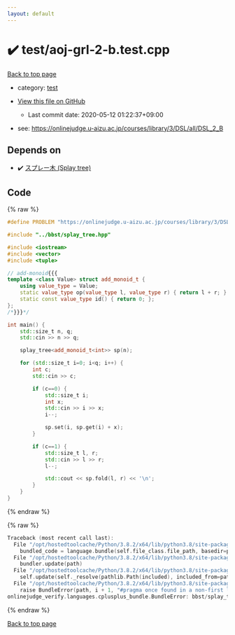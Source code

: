 ```yaml
---
layout: default
---
```


<!-- mathjax config similar to math.stackexchange -->
<script type="text/javascript" async
  src="https://cdnjs.cloudflare.com/ajax/libs/mathjax/2.7.5/MathJax.js?config=TeX-MML-AM_CHTML">
</script>
<script type="text/x-mathjax-config">
  MathJax.Hub.Config({
    TeX: { equationNumbers: { autoNumber: "AMS" }},
    tex2jax: {
      inlineMath: [ ['$','$'] ],
      processEscapes: true
    },
    "HTML-CSS": { matchFontHeight: false },
    displayAlign: "left",
    displayIndent: "2em"
  });
</script>

<script type="text/javascript" src="https://cdnjs.cloudflare.com/ajax/libs/jquery/3.4.1/jquery.min.js"></script>
<script src="https://cdn.jsdelivr.net/npm/jquery-balloon-js@1.1.2/jquery.balloon.min.js" integrity="sha256-ZEYs9VrgAeNuPvs15E39OsyOJaIkXEEt10fzxJ20+2I=" crossorigin="anonymous"></script>
<script type="text/javascript" src="../../assets/js/copy-button.js"></script>
<link rel="stylesheet" href="../../assets/css/copy-button.css" />


# :heavy_check_mark: test/aoj-grl-2-b.test.cpp

<a href="../../index.html">Back to top page</a>

* category: <a href="../../index.html#098f6bcd4621d373cade4e832627b4f6">test</a>
* <a href="{{ site.github.repository_url }}/blob/master/test/aoj-grl-2-b.test.cpp">View this file on GitHub</a>
    - Last commit date: 2020-05-12 01:22:37+09:00


* see: <a href="https://onlinejudge.u-aizu.ac.jp/courses/library/3/DSL/all/DSL_2_B">https://onlinejudge.u-aizu.ac.jp/courses/library/3/DSL/all/DSL_2_B</a>


## Depends on

* :heavy_check_mark: <a href="../../library/bbst/splay_tree.hpp.html">スプレー木 (Splay tree)</a>


## Code

<a id="unbundled"></a>
{% raw %}
```cpp
#define PROBLEM "https://onlinejudge.u-aizu.ac.jp/courses/library/3/DSL/all/DSL_2_B"

#include "../bbst/splay_tree.hpp"

#include <iostream>
#include <vector>
#include <tuple>

// add-monoid{{{
template <class Value> struct add_monoid_t {
    using value_type = Value;
    static value_type op(value_type l, value_type r) { return l + r; }
    static const value_type id() { return 0; };
};
/*}}}*/

int main() {
    std::size_t n, q;
    std::cin >> n >> q;

    splay_tree<add_monoid_t<int>> sp(n);

    for (std::size_t i=0; i<q; i++) {
        int c;
        std::cin >> c;

        if (c==0) {
            std::size_t i;
            int x;
            std::cin >> i >> x;
            i--;

            sp.set(i, sp.get(i) + x);
        }

        if (c==1) {
            std::size_t l, r;
            std::cin >> l >> r;
            l--;

            std::cout << sp.fold(l, r) << '\n';
        }
    }
}

```
{% endraw %}

<a id="bundled"></a>
{% raw %}
```cpp
Traceback (most recent call last):
  File "/opt/hostedtoolcache/Python/3.8.2/x64/lib/python3.8/site-packages/onlinejudge_verify/docs.py", line 349, in write_contents
    bundled_code = language.bundle(self.file_class.file_path, basedir=pathlib.Path.cwd())
  File "/opt/hostedtoolcache/Python/3.8.2/x64/lib/python3.8/site-packages/onlinejudge_verify/languages/cplusplus.py", line 172, in bundle
    bundler.update(path)
  File "/opt/hostedtoolcache/Python/3.8.2/x64/lib/python3.8/site-packages/onlinejudge_verify/languages/cplusplus_bundle.py", line 282, in update
    self.update(self._resolve(pathlib.Path(included), included_from=path))
  File "/opt/hostedtoolcache/Python/3.8.2/x64/lib/python3.8/site-packages/onlinejudge_verify/languages/cplusplus_bundle.py", line 214, in update
    raise BundleError(path, i + 1, "#pragma once found in a non-first line")
onlinejudge_verify.languages.cplusplus_bundle.BundleError: bbst/splay_tree.hpp: line 6: #pragma once found in a non-first line

```
{% endraw %}

<a href="../../index.html">Back to top page</a>


